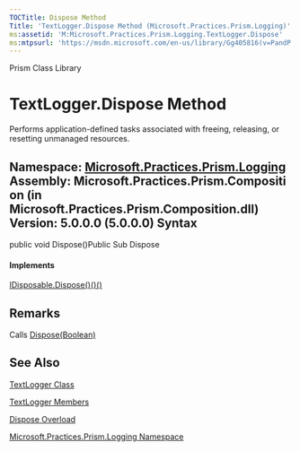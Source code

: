 ```yaml
---
TOCTitle: Dispose Method
Title: 'TextLogger.Dispose Method (Microsoft.Practices.Prism.Logging)'
ms:assetid: 'M:Microsoft.Practices.Prism.Logging.TextLogger.Dispose'
ms:mtpsurl: 'https://msdn.microsoft.com/en-us/library/Gg405816(v=PandP.50)'
---
```


Prism Class Library

TextLogger.Dispose Method
=============================

Performs application-defined tasks associated with freeing, releasing, or resetting unmanaged resources.

**Namespace:** [Microsoft.Practices.Prism.Logging](https://msdn.microsoft.com/n:microsoft.practices.prism.logging)
**Assembly:** Microsoft.Practices.Prism.Composition (in Microsoft.Practices.Prism.Composition.dll) Version: 5.0.0.0 (5.0.0.0)
Syntax
------

<span id="syntaxToggle"></span>public void Dispose()Public Sub Dispose
#### Implements

[IDisposable.Dispose()()()](http://msdn2.microsoft.com/en-us/library/es4s3w1d)

Remarks
-------

<span id="remarksToggle"></span>Calls [Dispose(Boolean)](https://msdn.microsoft.com/m:microsoft.practices.prism.logging.textlogger.dispose(system.boolean))

See Also
--------


[TextLogger Class](https://msdn.microsoft.com/t:microsoft.practices.prism.logging.textlogger)

[TextLogger Members](https://msdn.microsoft.com/allmembers.t:microsoft.practices.prism.logging.textlogger)

[Dispose Overload](https://msdn.microsoft.com/overload:microsoft.practices.prism.logging.textlogger.dispose)

[Microsoft.Practices.Prism.Logging Namespace](https://msdn.microsoft.com/n:microsoft.practices.prism.logging)
